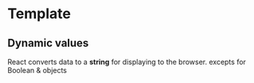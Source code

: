 # Template

## Dynamic values

React converts data to a **string** for displaying to the browser.
excepts for Boolean & objects

